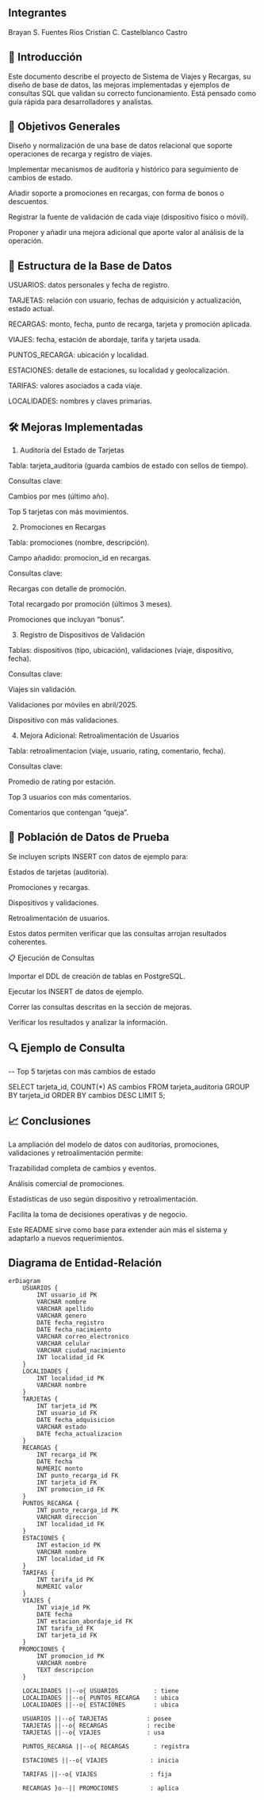 ## Integrantes

Brayan S. Fuentes Rios
Cristian C. Castelblanco Castro

## 📌 Introducción

Este documento describe el proyecto de Sistema de Viajes y Recargas, su diseño de base de datos, las mejoras implementadas y ejemplos de consultas SQL que validan su correcto funcionamiento. Está pensado como guía rápida para desarrolladores y analistas.

## 🎯 Objetivos Generales

Diseño y normalización de una base de datos relacional que soporte operaciones de recarga y registro de viajes.

Implementar mecanismos de auditoría y histórico para seguimiento de cambios de estado.

Añadir soporte a promociones en recargas, con forma de bonos o descuentos.

Registrar la fuente de validación de cada viaje (dispositivo físico o móvil).

Proponer y añadir una mejora adicional que aporte valor al análisis de la operación.

## 📂 Estructura de la Base de Datos

USUARIOS: datos personales y fecha de registro.

TARJETAS: relación con usuario, fechas de adquisición y actualización, estado actual.

RECARGAS: monto, fecha, punto de recarga, tarjeta y promoción aplicada.

VIAJES: fecha, estación de abordaje, tarifa y tarjeta usada.

PUNTOS_RECARGA: ubicación y localidad.

ESTACIONES: detalle de estaciones, su localidad y geolocalización.

TARIFAS: valores asociados a cada viaje.

LOCALIDADES: nombres y claves primarias.

## 🛠 Mejoras Implementadas

1. Auditoría del Estado de Tarjetas

Tabla: tarjeta_auditoria (guarda cambios de estado con sellos de tiempo).

Consultas clave:

Cambios por mes (último año).

Top 5 tarjetas con más movimientos.

2. Promociones en Recargas

Tabla: promociones (nombre, descripción).

Campo añadido: promocion_id en recargas.

Consultas clave:

Recargas con detalle de promoción.

Total recargado por promoción (últimos 3 meses).

Promociones que incluyan “bonus”.

3. Registro de Dispositivos de Validación

Tablas: dispositivos (tipo, ubicación), validaciones (viaje, dispositivo, fecha).

Consultas clave:

Viajes sin validación.

Validaciones por móviles en abril/2025.

Dispositivo con más validaciones.

4. Mejora Adicional: Retroalimentación de Usuarios

Tabla: retroalimentacion (viaje, usuario, rating, comentario, fecha).

Consultas clave:

Promedio de rating por estación.

Top 3 usuarios con más comentarios.

Comentarios que contengan “queja”.

## 🚀 Población de Datos de Prueba

Se incluyen scripts INSERT con datos de ejemplo para:

Estados de tarjetas (auditoría).

Promociones y recargas.

Dispositivos y validaciones.

Retroalimentación de usuarios.

Estos datos permiten verificar que las consultas arrojan resultados coherentes.

📋 Ejecución de Consultas

Importar el DDL de creación de tablas en PostgreSQL.

Ejecutar los INSERT de datos de ejemplo.

Correr las consultas descritas en la sección de mejoras.

Verificar los resultados y analizar la información.

## 🔍 Ejemplo de Consulta

-- Top 5 tarjetas con más cambios de estado

SELECT tarjeta_id, COUNT(*) AS cambios
FROM tarjeta_auditoria
GROUP BY tarjeta_id
ORDER BY cambios DESC
LIMIT 5;

## 📈 Conclusiones

La ampliación del modelo de datos con auditorías, promociones, validaciones y retroalimentación permite:

Trazabilidad completa de cambios y eventos.

Análisis comercial de promociones.

Estadísticas de uso según dispositivo y retroalimentación.

Facilita la toma de decisiones operativas y de negocio.

Este README sirve como base para extender aún más el sistema y adaptarlo a nuevos requerimientos.

## Diagrama de Entidad-Relación

```mermaid
erDiagram
    USUARIOS {
        INT usuario_id PK
        VARCHAR nombre
        VARCHAR apellido
        VARCHAR genero
        DATE fecha_registro
        DATE fecha_nacimiento
        VARCHAR correo_electronico
        VARCHAR celular
        VARCHAR ciudad_nacimiento
        INT localidad_id FK
    }
    LOCALIDADES {
        INT localidad_id PK
        VARCHAR nombre
    }
    TARJETAS {
        INT tarjeta_id PK
        INT usuario_id FK
        DATE fecha_adquisicion
        VARCHAR estado
        DATE fecha_actualizacion
    }
    RECARGAS {
        INT recarga_id PK
        DATE fecha
        NUMERIC monto
        INT punto_recarga_id FK
        INT tarjeta_id FK
        INT promocion_id FK
    }
    PUNTOS_RECARGA {
        INT punto_recarga_id PK
        VARCHAR direccion
        INT localidad_id FK
    }
    ESTACIONES {
        INT estacion_id PK
        VARCHAR nombre
        INT localidad_id FK
    }
    TARIFAS {
        INT tarifa_id PK
        NUMERIC valor
    }
    VIAJES {
        INT viaje_id PK
        DATE fecha
        INT estacion_abordaje_id FK
        INT tarifa_id FK
        INT tarjeta_id FK
    }
   PROMOCIONES {
        INT promocion_id PK
        VARCHAR nombre
        TEXT descripcion  
    }

    LOCALIDADES ||--o{ USUARIOS          : tiene
    LOCALIDADES ||--o{ PUNTOS_RECARGA    : ubica
    LOCALIDADES ||--o{ ESTACIONES        : ubica

    USUARIOS ||--o{ TARJETAS           : posee
    TARJETAS ||--o{ RECARGAS           : recibe
    TARJETAS ||--o{ VIAJES             : usa

    PUNTOS_RECARGA ||--o{ RECARGAS       : registra

    ESTACIONES ||--o{ VIAJES            : inicia

    TARIFAS ||--o{ VIAJES               : fija

    RECARGAS }o--|| PROMOCIONES         : aplica

